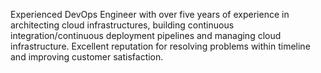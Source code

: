 Experienced DevOps Engineer with over five years of experience in architecting cloud infrastructures, building continuous integration/continuous deployment pipelines and managing cloud infrastructure. Excellent reputation for resolving problems within timeline and improving customer satisfaction.
